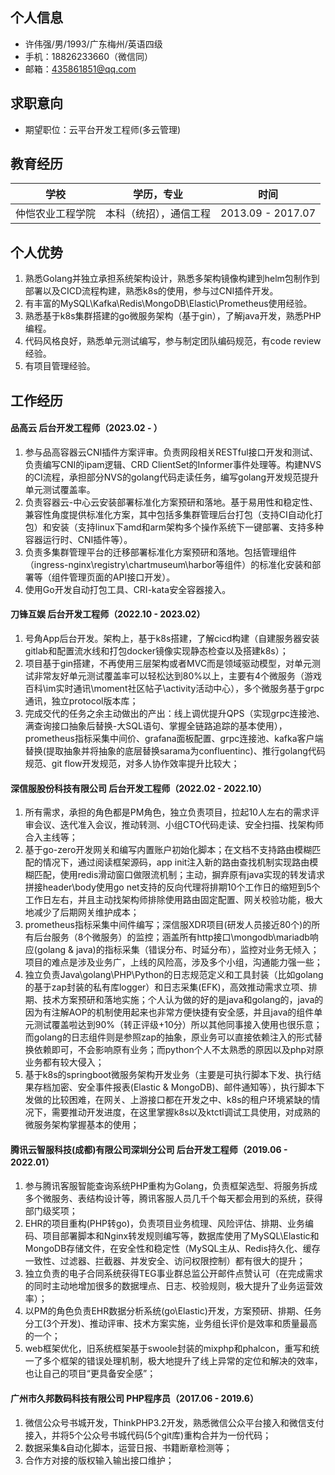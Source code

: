 ## 个人信息

- 许伟强/男/1993/广东梅州/英语四级  
- 手机：18826233660（微信同）  
- 邮箱：435861851@qq.com

## 求职意向

- 期望职位：云平台开发工程师(多云管理)

## 教育经历

| 学校         | 学历，专业     | 时间              |
| ------------ | -------------- | ----------------- |
| 仲恺农业工程学院 | 本科（统招），通信工程 | 2013.09 - 2017.07 |

## 个人优势

1. 熟悉Golang并独立承担系统架构设计，熟悉多架构镜像构建到helm包制作到部署以及CICD流程构建，熟悉k8s的使用，参与过CNI插件开发。
2. 有丰富的MySQL\Kafka\Redis\MongoDB\Elastic\Prometheus使用经验。
3. 熟悉基于k8s集群搭建的go微服务架构（基于gin），了解java开发，熟悉PHP编程。
4. 代码风格良好，熟悉单元测试编写，参与制定团队编码规范，有code review经验。
5. 有项目管理经验。

## 工作经历

#### 品高云 后台开发工程师（2023.02 - ）

1. 参与品高容器云CNI插件方案评审。负责网段相关RESTful接口开发和测试、负责编写CNI的ipam逻辑、CRD ClientSet的Informer事件处理等。构建NVS的CI流程，承担部分NVS的golang代码走读任务，编写golang开发规范提升单元测试覆盖率。
2. 负责容器云-中心云安装部署标准化方案预研和落地。基于易用性和稳定性、兼容性角度提供标准化方案，其中包括多集群管理后台打包（支持CI自动化打包）和安装（支持linux下amd和arm架构多个操作系统下一键部署、支持多种容器运行时、CNI插件等）。
3. 负责多集群管理平台的迁移部署标准化方案预研和落地。包括管理组件（ingress-nginx\registry\chartmuseum\harbor等组件）的标准化安装和部署等（组件管理页面的API接口开发）。
4. 使用Go开发自动打包工具、CRI-kata安全容器接入。

#### 刀锋互娱 后台开发工程师（2022.10 - 2023.02）

1. 号角App后台开发。架构上，基于k8s搭建，了解cicd构建（自建服务器安装gitlab和配置流水线和打包docker镜像实现静态检查以及搭建k8s）；
2. 项目基于gin搭建，不再使用三层架构或者MVC而是领域驱动模型，对单元测试非常友好单元测试覆盖率可以轻松达到80%以上，主要有4个微服务（游戏百科\im实时通讯\moment社区帖子\activity活动中心），多个微服务基于grpc通讯，独立protocol版本库；
3. 完成交代的任务之余主动做出的产出：线上调优提升QPS（实现grpc连接池、满查询接口抽象后替换-大SQL语句、掌握全链路追踪的基本使用），prometheus指标采集中间价、grafana面板配置、grpc连接池、kafka客户端替换(提取抽象并将抽象的底层替换sarama为confluentinc)、推行golang代码规范、git flow开发规范，对多人协作效率提升比较大；

#### 深信服股份科技有限公司 后台开发工程师（2022.02 - 2022.10）

1. 所有需求，承担的角色都是PM角色，独立负责项目，拉起10人左右的需求评审会议、迭代准入会议，推动转测、小组CTO代码走读、安全扫描、找架构师合入主线等；
2. 基于go-zero开发网关和编写内置账户初始化脚本；在文档不支持路由模糊匹配的情况下，通过阅读框架源码，app init注入新的路由查找机制实现路由模糊匹配，使用redis滑动窗口做限流机制；主动，摒弃原有java实现的转发请求拼接header\body使用go net支持的反向代理将排期10个工作日的缩短到5个工作日左右，并且主动找架构师排除使用路由固定配置、网关校验功能，极大地减少了后期网关维护成本；
2. prometheus指标采集中间件编写；深信服XDR项目(研发人员接近80个)的所有后台服务（8个微服务）的监控；涵盖所有http接口\mongodb\mariadb响应(golang & java)的指标采集（错误分布、时延分布），监控对业务无倾入；项目的难点是涉及业务广，上线的风险高，涉及多个小组，沟通能力强一些；
3. 独立负责Java\golang\PHP\Python的日志规范定义和工具封装（比如golang的基于zap封装的私有库logger）和日志采集(EFK)，高效推动需求立项、排期、技术方案预研和落地实施；个人认为做的好的是java和golang的，java的因为有注解AOP的机制使用起来也非常方便快捷有安全感，并且java的组件单元测试覆盖啦达到90%（转正评级+10分）所以其他同事接入使用也很乐意；而golang的日志组件则是参照zap的抽象，原业务可以直接依赖注入的形式替换依赖即可，不会影响原有业务；而python个人不太熟悉的原因以及php对原业务都有较大侵入；
4. 基于k8s的springboot微服务架构开发业务（主要是可执行脚本下发、执行结果存档加密、安全事件报表(Elastic & MongoDB)、邮件通知等），执行脚本下发做的比较困难，在网关、上游接口都在开发之中、k8s的租户环境紧缺的情况下，需要推动开发进度，在这里掌握k8s以及ktctl调试工具使用，对成熟的微服务架构掌握基本的使用；

#### 腾讯云智服科技(成都)有限公司深圳分公司 后台开发工程师（2019.06 - 2022.01）
1. 参与腾讯客服智能查询系统PHP重构为Golang，负责框架选型、将服务拆成多个微服务、表结构设计等，腾讯客服人员几千个每天都会用到的系统，获得部门级奖项；
2. EHR的项目重构(PHP转go)，负责项目业务梳理、风险评估、排期、业务编码、项目部署脚本和Nginx转发规则编写等，数据库使用了MySQL\Elastic和MongoDB存储文件，在安全性和稳定性（MySQL主从、Redis持久化、缓存一致性、过滤器、拦截器、并发安全、访问权限控制）都有很大的提升；
3. 独立负责的电子合同系统获得TEG事业群总监公开邮件点赞认可（在完成需求的同时主动地增加很多的数据埋点、日志、校验规则，极大提升了业务运营效率）；
4. 以PM的角色负责EHR数据分析系统(go\Elastic)开发，方案预研、排期、任务分工(3个开发)、推动评审、技术方案实施，业务组长评价是效率和质量最高的一个；
5. web框架优化，旧系统框架基于swoole封装的mixphp和phalcon，重写和统一了多个框架的错误处理机制，极大地提升了线上异常的定位和解决的效率，也让自己的项目“更具备安全感”；

#### 广州市久邦数码科技有限公司 PHP程序员（2017.06 - 2019.6）
1. 微信公众号书城开发，ThinkPHP3.2开发，熟悉微信公众平台接入和微信支付接入，并将5个公众号书城代码(5个git库)重构合并为一份代码；
2. 数据采集&自动化脚本，运营日报、书籍断章检测等；
3. 合作方对接的版权输入输出接口维护；

